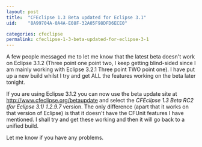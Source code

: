 ```yaml
---
layout: post
title:  "CFEclipse 1.3 Beta updated for Eclipse 3.1"
uid:	"8A99704A-0A4A-E08F-32A05F98DFD6ECE0"

categories: cfeclipse
permalink: cfeclipse-1-3-beta-updated-for-eclipse-3-1
---
```

A few people messaged me to let me know that the latest beta doesn't work on Eclipse 3.1.2 (Three point one point two, I keep getting blind-sided since I am mainly working with Eclipse 3.2.1 Three point TWO point one). I have put up a new build whilst I try and get ALL the features working on the beta later tonight.

If you are using Eclipse 3.1.2 you can now use the beta update site at http://www.cfeclipse.org/betaupdate and select the <em>CFEclipse 1.3 Beta RC2 (for Eclipse 3.1) 1.2.9.7</em> version. The only difference (apart that it works on that version of Eclipse) is that it doesn't have the CFUnit features I have mentioned. I shall try and get these working and then it will go back to a unified build.

Let me know if you have any problems.